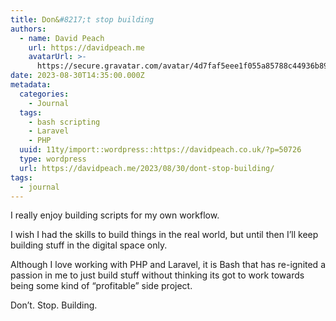 ```yaml
---
title: Don&#8217;t stop building
authors:
  - name: David Peach
    url: https://davidpeach.me
    avatarUrl: >-
      https://secure.gravatar.com/avatar/4d7faf5eee1f055a85788c44936b8995eaab6dfb004e7854ec747ccb272e91ee?s=96&d=mm&r=g
date: 2023-08-30T14:35:00.000Z
metadata:
  categories:
    - Journal
  tags:
    - bash scripting
    - Laravel
    - PHP
  uuid: 11ty/import::wordpress::https://davidpeach.co.uk/?p=50726
  type: wordpress
  url: https://davidpeach.me/2023/08/30/dont-stop-building/
tags:
  - journal
---
```

I really enjoy building scripts for my own workflow.

I wish I had the skills to build things in the real world, but until then I’ll keep building stuff in the digital space only.

Although I love working with PHP and Laravel, it is Bash that has re-ignited a passion in me to just build stuff without thinking its got to work towards being some kind of “profitable” side project.

Don’t. Stop. Building.
